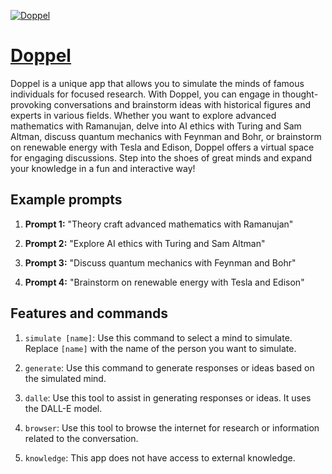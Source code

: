 [![Doppel](https://files.oaiusercontent.com/file-SfXwO7uW4q8hstiHxH77MgTo?se=2123-10-18T13%3A41%3A16Z&sp=r&sv=2021-08-06&sr=b&rscc=max-age%3D31536000%2C%20immutable&rscd=attachment%3B%20filename%3D9438a08a-1608-4edc-a8e1-4dae122dc275.png&sig=P/rII2zMi/wjL%2BwE4i9QFLwWjmDw7txe5xlnfEfEF4U%3D)](https://chat.openai.com/g/g-h3VXYD6yk-doppel)

# [Doppel](https://chat.openai.com/g/g-h3VXYD6yk-doppel)

Doppel is a unique app that allows you to simulate the minds of famous individuals for focused research. With Doppel, you can engage in thought-provoking conversations and brainstorm ideas with historical figures and experts in various fields. Whether you want to explore advanced mathematics with Ramanujan, delve into AI ethics with Turing and Sam Altman, discuss quantum mechanics with Feynman and Bohr, or brainstorm on renewable energy with Tesla and Edison, Doppel offers a virtual space for engaging discussions. Step into the shoes of great minds and expand your knowledge in a fun and interactive way!

## Example prompts

1. **Prompt 1:** "Theory craft advanced mathematics with Ramanujan"

2. **Prompt 2:** "Explore AI ethics with Turing and Sam Altman"

3. **Prompt 3:** "Discuss quantum mechanics with Feynman and Bohr"

4. **Prompt 4:** "Brainstorm on renewable energy with Tesla and Edison"

## Features and commands

1. `simulate [name]`: Use this command to select a mind to simulate. Replace `[name]` with the name of the person you want to simulate.

2. `generate`: Use this command to generate responses or ideas based on the simulated mind.

3. `dalle`: Use this tool to assist in generating responses or ideas. It uses the DALL-E model.

4. `browser`: Use this tool to browse the internet for research or information related to the conversation.

5. `knowledge`: This app does not have access to external knowledge.